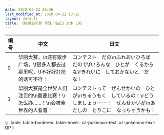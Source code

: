 ```yaml
---
date: 2020-02-23 20:56
last_modified_at: 2020-04-22 13:12
layout: default
title: 《精灵宝可梦 珍珠／钻石》文本 105
---
```

| 编号 | 中文 | 日文 |
| ---- | ---- | ---- |
| 0 | 华丽大赛，\n还有散步广场，\f很多人都去过那里呢，\f不好好打扮的话可不行！ | コンテスト　だの\nふれあいひろば　だので\fいろんな　ひとが　くるからな\fきれいに　しておかないと　だな！ |
| 1 | 华丽大赛是全世界人们注目的\n重要比赛！\r怎么办……！\n会被全世界的人看着！ | コンテストって　ぜんせかいの　ひとが\nちゅうもく　しているの！\rどうしましょう⋯⋯！　ぜんせかいが\nあたしの　とりこに　なっちゃうかも！ |
{: .table .table-bordered .table-hover .xz-pokemon-text .xz-pokemon-text-DP }